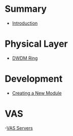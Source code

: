 # Summary
- [Introduction](README.md)

# Physical Layer
- [DWDM Ring](dwdm-ring/README.md)

# Development
- [Creating a New Module](dev/how-to-create-a-new-module/README.md) 

# VAS
-[VAS Servers](value-added-service/README.md)
